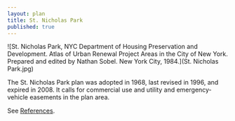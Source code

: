 ```yaml
---
layout: plan
title: St. Nicholas Park
published: true
---
```


<!---![St. Nicholas Park, NYC Department of Housing Preservation and Development. Community Development Progress Report: 1968. Prepared and edited by Nathan Sobel. New York City, 1968.](St Nicholas Park 1968 I.png)
![St. Nicholas Park, NYC Department of Housing Preservation and Development. Community Development Progress Report: 1968. Prepared and edited by Nathan Sobel. New York City, 1968.](St Nicholas Park 1968 II.png)
![St. Nicholas Park, NYC Department of Housing Preservation and Development. Community Development Progress Report: 1968. Prepared and edited by Nathan Sobel. New York City, 1968.](St Nicholas Park 1968 III.png)-->
![St. Nicholas Park, NYC Department of Housing Preservation and Development. Atlas of Urban Renewal Project Areas in the City of New York. Prepared and edited by Nathan Sobel. New York City, 1984.](St. Nicholas Park.jpg)

The St. Nicholas Park plan was adopted in 1968, last revised in 1996, and expired in 2008. It calls for commercial use and utility and emergency-vehicle easements in the plan area.

See [References](http://www.urbanreviewer.org/#page=references.html).
